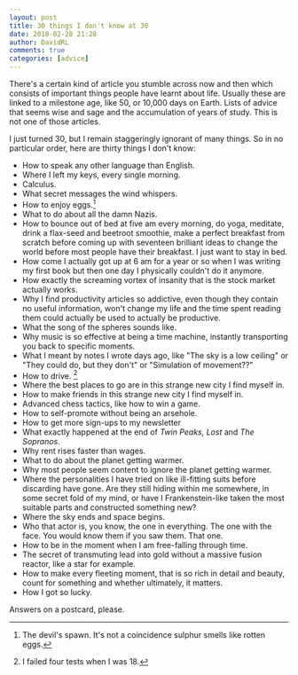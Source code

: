 ```yaml
---  
layout: post  
title: 30 things I don't know at 30  
date: 2018-02-28 21:28  
author: DavidRL  
comments: true  
categories: [advice]  
---  
```

There's a certain kind of article you stumble across now and then which consists of important things people have learnt about life. Usually these are linked to a milestone age, like 50, or 10,000 days on Earth. Lists of advice that seems wise and sage and the accumulation of years of study. This is not one of those articles.  

<!--more-->  

I just turned 30, but I remain staggeringly ignorant of many things. So in no particular order, here are thirty things I don't know:  

* How to speak any other language than English.  
* Where I left my keys, every single morning.  
* Calculus.  
* What secret messages the wind whispers.  
* How to enjoy eggs.[^1]
* What to do about all the damn Nazis.  
* How to bounce out of bed at five am every morning, do yoga, meditate, drink a flax-seed and beetroot smoothie, make a perfect breakfast from scratch before coming up with seventeen brilliant ideas to change the world before most people have their breakfast. I just want to stay in bed.  
* How come I actually got up at 6 am for a year or so when I was writing my first book but then one day I physically couldn't do it anymore.  
* How exactly the screaming vortex of insanity that is the stock market actually works.  
* Why I find productivity articles so addictive, even though they contain no useful information, won't change my life and the time spent reading them could actually be used to actually be productive.  
* What the song of the spheres sounds like.  
* Why music is so effective at being a time machine, instantly transporting you back to specific moments.  
* What I meant by notes I wrote days ago, like "The sky is a low ceiling" or "They could do, but they don't" or "Simulation of movement??"  
* How to drive. [^2]  
* Where the best places to go are in this strange new city I find myself in.  
* How to make friends in this strange new city I find myself in.  
* Advanced chess tactics, like how to win a game.  
* How to self-promote without being an arsehole.  
* How to get more sign-ups to my newsletter
* What exactly happened at the end of *Twin Peaks,* *Lost* and *The Sopranos*.  
* Why rent rises faster than wages.  
* What to do about the planet getting warmer.  
* Why most people seem content to ignore the planet getting warmer.  
* Where the personalities I have tried on like ill-fitting suits before discarding have gone. Are they still hiding within me somewhere, in some secret fold of my mind, or have I Frankenstein-like taken the most suitable parts and constructed something new?  
* Where the sky ends and space begins.  
* Who that actor is, you know, the one in everything. The one with the face. You would know them if you saw them. That one.  
* How to be in the moment when I am free-falling through time.  
* The secret of transmuting lead into gold without a massive fusion reactor, like a star for example.  
* How to make every fleeting moment, that is so rich in detail and beauty, count for something and whether ultimately, it matters.  
* How I got so lucky.  


Answers on a postcard, please.  
[^1]: The devil's spawn. It's not a coincidence sulphur smells like rotten eggs.
[^2]: I failed four tests when I was 18.
